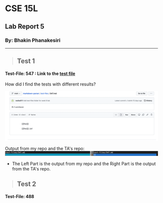 # CSE 15L
## Lab Report 5
### By: Bhakin Phanakesiri 
---
> ## Test 1 
#### Test-File: 547 : Link to the [test file](https://github.com/nidhidhamnani/markdown-parser/blob/main/test-files/547.md) 


How did I find the tests with different results? 


![test191](Test547.png)

Output from my repo and the TA's repo: 
![output1](output1.png)
- The Left Part is the output from my repo and the Right Part is the output from the TA's repo. 


> ## Test 2
#### Test-File: 488
